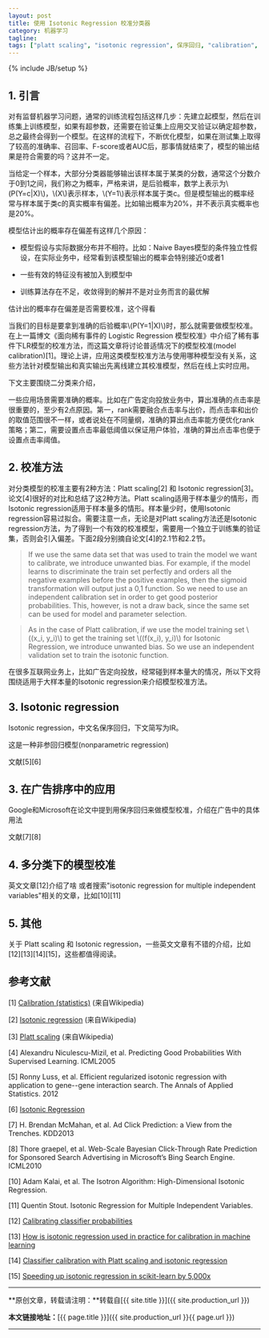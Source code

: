 ```yaml
---
layout: post
title: 使用 Isotonic Regression 校准分类器
category: 机器学习
tagline: 
tags: ["platt scaling", "isotonic regression", 保序回归, "calibration", 校准]
---
```

{% include JB/setup %}

## 1. 引言

对有监督机器学习问题，通常的训练流程包括这样几步：先建立起模型，然后在训练集上训练模型，如果有超参数，还需要在验证集上应用交叉验证以确定超参数，总之最终会得到一个模型。在这样的流程下，不断优化模型，如果在测试集上取得了较高的准确率、召回率、F-score或者AUC后，那事情就结束了，模型的输出结果是符合需要的吗？这并不一定。

当给定一个样本，大部分分类器能够输出该样本属于某类的分数，通常这个分数介于0到1之间，我们称之为概率，严格来讲，是后验概率，数学上表示为\\(P(Y=c\|X)\\)，\\(X\\)表示样本，\\(Y=1\\)表示样本属于类c。但是模型输出的概率经常与样本属于类c的真实概率有偏差。比如输出概率为20%，并不表示真实概率也是20%。

模型估计出的概率存在偏差有这样几个原因：

+ 模型假设与实际数据分布并不相符。比如：Naive Bayes模型的条件独立性假设，在实际业务中，经常看到该模型输出的概率会特别接近0或者1

+ 一些有效的特征没有被加入到模型中

+ 训练算法存在不足，收敛得到的解并不是对业务而言的最优解

估计出的概率存在偏差是否需要校准，这个得看


当我们的目标是要拿到准确的后验概率\\(P(Y=1\|X)\\)时，那么就需要做模型校准。在上一篇博文《面向稀有事件的 Logistic Regression 模型校准》中介绍了稀有事件下LR模型的校准方法，而这篇文章将讨论普适情况下的模型校准(model calibration)[1]。理论上讲，应用这类模型校准方法与使用哪种模型没有关系，这些方法针对模型输出和真实输出先离线建立其校准模型，然后在线上实时应用。

下文主要围绕二分类来介绍，




一些应用场景需要准确的概率。比如在广告定向投放业务中，算出准确的点击率是很重要的，至少有2点原因。第一，rank需要融合点击率与出价，而点击率和出价的取值范围很不一样，或者说处在不同量纲，准确的算出点击率能方便优化rank策略；第二，需要设置点击率最低阈值以保证用户体验，准确的算出点击率也便于设置点击率阈值。

## 2. 校准方法

对分类模型的校准主要有2种方法：Platt scaling[2] 和 Isotonic regression[3]。论文[4]很好的对比和总结了这2种方法。Platt scaling适用于样本量少的情形，而Isotonic regression适用于样本量多的情形。样本量少时，使用Isotonic regression容易过拟合。需要注意一点，无论是对Platt scaling方法还是Isotonic regression方法，为了得到一个有效的校准模型，需要用一个独立于训练集的验证集，否则会引入偏差。下面2段分别摘自论文[4]的2.1节和2.2节。

> If we use the same data set that was used to train the model we want to calibrate, we introduce unwanted bias. For example, if the model learns to discriminate the train set perfectly and orders all the negative examples before the positive examples, then the sigmoid transformation will output just a 0,1 function. So we need to use an independent calibration set in order to get good posterior probabilities. This, however, is not a draw back, since the same set can be used for model and parameter selection.

> As in the case of Platt calibration, if we use the model training set \\((x_i, y_i)\\) to get the training set \\((f(x_i), y_i)\\) for Isotonic Regression, we introduce unwanted bias. So we use an independent validation set to train the isotonic function.

在很多互联网业务上，比如广告定向投放，经常碰到样本量大的情况，所以下文将围绕适用于大样本量的Isotonic regression来介绍模型校准方法。

## 3. Isotonic regression

Isotonic regression，中文名保序回归，下文简写为IR。

这是一种非参回归模型(nonparametric regression)

文献[5][6]


## 3. 在广告排序中的应用

Google和Microsoft在论文中提到用保序回归来做模型校准，介绍在广告中的具体用法

文献[7][8]

## 4. 多分类下的模型校准

英文文章[12]介绍了啥
或者搜索"isotonic regression for multiple independent variables"相关的文章，比如[10][11]

## 5. 其他

关于 Platt scaling 和 Isotonic regression，一些英文文章有不错的介绍，比如[12][13][14][15]，这些都值得阅读。

## 参考文献

[1] [Calibration (statistics)](https://en.wikipedia.org/wiki/Calibration_(statistics)) (来自Wikipedia)

[2] [Isotonic regression](https://en.wikipedia.org/wiki/Isotonic_regression) (来自Wikipedia)

[3] [Platt scaling](https://en.wikipedia.org/wiki/Platt_scaling) (来自Wikipedia)

[4] Alexandru Niculescu-Mizil, et al. Predicting Good Probabilities With Supervised Learning. ICML2005

[5] Ronny Luss, et al. Efficient regularized isotonic regression with application to gene--gene interaction search. The Annals of Applied Statistics. 2012

[6] [Isotonic Regression](http://fa.bianp.net/blog/2013/isotonic-regression/)

[7] H. Brendan McMahan, et al. Ad Click Prediction: a View from the Trenches. KDD2013

[8] Thore graepel, et al. Web-Scale Bayesian Click-Through Rate Prediction for Sponsored Search Advertising in Microsoft’s Bing Search Engine. ICML2010


[10] Adam Kalai, et al. The Isotron Algorithm: High-Dimensional Isotonic Regression.

[11] Quentin Stout. Isotonic Regression for Multiple Independent Variables.

[12] [Calibrating classifier probabilities](http://danielnee.com/tag/isotonic-regression/)

[13] [How is isotonic regression used in practice for calibration in machine learning](https://www.quora.com/How-is-isotonic-regression-used-in-practice-for-calibration-in-machine-learning)

[14] [Classifier calibration with Platt scaling and isotonic regression](http://fastml.com/classifier-calibration-with-platts-scaling-and-isotonic-regression/)

[15] [Speeding up isotonic regression in scikit-learn by 5,000x](http://tullo.ch/articles/speeding-up-isotonic-regression/)

* * *

**原创文章，转载请注明：**转载自[{{ site.title }}]({{ site.production_url }})

**本文链接地址：**[{{ page.title }}]({{ site.production_url }}{{ page.url }})

* * *
